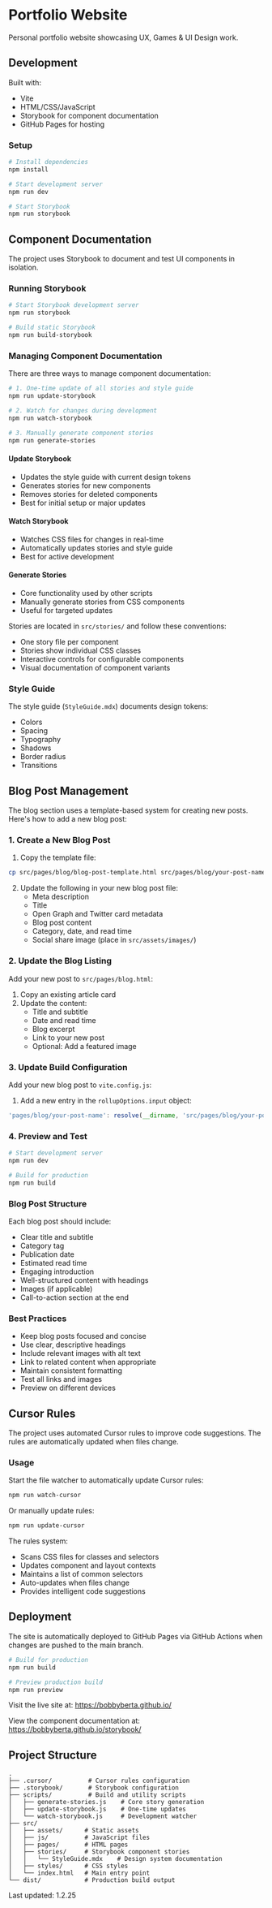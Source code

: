 # Portfolio Website

Personal portfolio website showcasing UX, Games & UI Design work.

## Development

Built with:
- Vite
- HTML/CSS/JavaScript
- Storybook for component documentation
- GitHub Pages for hosting

### Setup

```bash
# Install dependencies
npm install

# Start development server
npm run dev

# Start Storybook
npm run storybook
```

## Component Documentation

The project uses Storybook to document and test UI components in isolation.

### Running Storybook

```bash
# Start Storybook development server
npm run storybook

# Build static Storybook
npm run build-storybook
```

### Managing Component Documentation

There are three ways to manage component documentation:

```bash
# 1. One-time update of all stories and style guide
npm run update-storybook

# 2. Watch for changes during development
npm run watch-storybook

# 3. Manually generate component stories
npm run generate-stories
```

#### Update Storybook
- Updates the style guide with current design tokens
- Generates stories for new components
- Removes stories for deleted components
- Best for initial setup or major updates

#### Watch Storybook
- Watches CSS files for changes in real-time
- Automatically updates stories and style guide
- Best for active development

#### Generate Stories
- Core functionality used by other scripts
- Manually generate stories from CSS components
- Useful for targeted updates

Stories are located in `src/stories/` and follow these conventions:
- One story file per component
- Stories show individual CSS classes
- Interactive controls for configurable components
- Visual documentation of component variants

### Style Guide

The style guide (`StyleGuide.mdx`) documents design tokens:
- Colors
- Spacing
- Typography
- Shadows
- Border radius
- Transitions

## Blog Post Management

The blog section uses a template-based system for creating new posts. Here's how to add a new blog post:

### 1. Create a New Blog Post

1. Copy the template file:
```bash
cp src/pages/blog/blog-post-template.html src/pages/blog/your-post-name.html
```

2. Update the following in your new blog post file:
   - Meta description
   - Title
   - Open Graph and Twitter card metadata
   - Blog post content
   - Category, date, and read time
   - Social share image (place in `src/assets/images/`)

### 2. Update the Blog Listing

Add your new post to `src/pages/blog.html`:
1. Copy an existing article card
2. Update the content:
   - Title and subtitle
   - Date and read time
   - Blog excerpt
   - Link to your new post
   - Optional: Add a featured image

### 3. Update Build Configuration

Add your new blog post to `vite.config.js`:
1. Add a new entry in the `rollupOptions.input` object:
```javascript
'pages/blog/your-post-name': resolve(__dirname, 'src/pages/blog/your-post-name.html'),
```

### 4. Preview and Test

```bash
# Start development server
npm run dev

# Build for production
npm run build
```

### Blog Post Structure

Each blog post should include:
- Clear title and subtitle
- Category tag
- Publication date
- Estimated read time
- Engaging introduction
- Well-structured content with headings
- Images (if applicable)
- Call-to-action section at the end

### Best Practices

- Keep blog posts focused and concise
- Use clear, descriptive headings
- Include relevant images with alt text
- Link to related content when appropriate
- Maintain consistent formatting
- Test all links and images
- Preview on different devices

## Cursor Rules

The project uses automated Cursor rules to improve code suggestions. The rules are automatically updated when files change.

### Usage

Start the file watcher to automatically update Cursor rules:
```bash
npm run watch-cursor
```

Or manually update rules:
```bash
npm run update-cursor
```

The rules system:
- Scans CSS files for classes and selectors
- Updates component and layout contexts
- Maintains a list of common selectors
- Auto-updates when files change
- Provides intelligent code suggestions

## Deployment

The site is automatically deployed to GitHub Pages via GitHub Actions when changes are pushed to the main branch.

```bash
# Build for production
npm run build

# Preview production build
npm run preview
```

Visit the live site at: https://bobbyberta.github.io/

View the component documentation at: https://bobbyberta.github.io/storybook/

## Project Structure

```
.
├── .cursor/          # Cursor rules configuration
├── .storybook/       # Storybook configuration
├── scripts/          # Build and utility scripts
│   ├── generate-stories.js    # Core story generation
│   ├── update-storybook.js    # One-time updates
│   └── watch-storybook.js     # Development watcher
├── src/
│   ├── assets/      # Static assets
│   ├── js/          # JavaScript files
│   ├── pages/       # HTML pages
│   ├── stories/     # Storybook component stories
│   │   └── StyleGuide.mdx    # Design system documentation
│   ├── styles/      # CSS styles
│   └── index.html   # Main entry point
└── dist/            # Production build output
```

Last updated: 1.2.25
